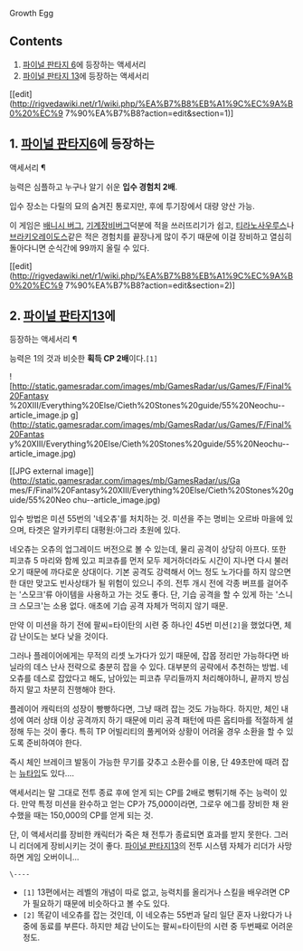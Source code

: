 Growth Egg

## Contents

    

1. [파이널 판타지 6](%ED%8C%8C%EC%9D%B4%EB%84%90%20%ED%8C%90%ED%83%80%EC%A7%80%206.md)에 등장하는 액세서리 
2. [파이널 판타지 13](%ED%8C%8C%EC%9D%B4%EB%84%90%20%ED%8C%90%ED%83%80%EC%A7%80%2013.md)에 등장하는 액세서리 

[[edit](http://rigvedawiki.net/r1/wiki.php/%EA%B7%B8%EB%A1%9C%EC%9A%B0%20%EC%9
7%90%EA%B7%B8?action=edit&section=1)]

## 1. [파이널 판타지6](%ED%8C%8C%EC%9D%B4%EB%84%90%20%ED%8C%90%ED%83%80%EC%A7%80%206.md)에 등장하는
액세서리 ¶

능력은 심플하고 누구나 알기 쉬운 **입수 경험치 2배**.

  

입수 장소는 다릴의 묘의 숨겨진 통로지만, 후에 투기장에서 대량 양산 가능.

  

이 게임은 [배니시 버그](%EB%B0%B0%EB%8B%88%EC%8B%9C%20%EB%B2%84%EA%B7%B8.md), [기계장비버그](%EA%B8%B0%EA%B3%84%EC%9E%A5%EB%B9%84%20%EB%B2%84%EA%B7%B8.md)덕분에 적을
쓰러뜨리기가 쉽고, [티라노사우루스](%ED%8B%B0%EB%9D%BC%EB%85%B8%EC%82%AC%EC%9A%B0%EB%A3%A8%EC%8A%A4.md)나 [브라키오레이도스](%EB%B8%8C%EB%9D%BC%ED%82%A4%EC%98%A4%EB%A0%88%EC%9D%B4%EB%8F%84%EC%8A%A4.md)같은 적은 경험치를 끝장나게 많이 주기 때문에 이걸 장비하고 열심히 돌아다니면 순식간에
99까지 올릴 수 있다.

  

[[edit](http://rigvedawiki.net/r1/wiki.php/%EA%B7%B8%EB%A1%9C%EC%9A%B0%20%EC%9
7%90%EA%B7%B8?action=edit&section=2)]

## 2. [파이널 판타지13](%ED%8C%8C%EC%9D%B4%EB%84%90%20%ED%8C%90%ED%83%80%EC%A7%80%2013.md)에
등장하는 액세서리 ¶

능력은 1의 것과 비슷한 **획득 CP 2배**이다.`[1]`

  

![http://static.gamesradar.com/images/mb/GamesRadar/us/Games/F/Final%20Fantasy
%20XIII/Everything%20Else/Cieth%20Stones%20guide/55%20Neochu--article_image.jp
g](http://static.gamesradar.com/images/mb/GamesRadar/us/Games/F/Final%20Fantas
y%20XIII/Everything%20Else/Cieth%20Stones%20guide/55%20Neochu--
article_image.jpg)

[[JPG external image]](http://static.gamesradar.com/images/mb/GamesRadar/us/Ga
mes/F/Final%20Fantasy%20XIII/Everything%20Else/Cieth%20Stones%20guide/55%20Neo
chu--article_image.jpg)

  
입수 방법은 미션 55번의 '네오츄'를 처치하는 것. 미션을 주는 명비는 오르바 마을에 있으며, 타겟은 알카키루티 대평원:아그라 초원에
있다.

  

네오츄는 오츄의 업그레이드 버전으로 볼 수 있는데, 물리 공격이 상당히 아프다. 또한 피코츄 5 마리와 함께 있고 피코츄를 먼저 모두
제거하더라도 시간이 지나면 다시 불러오기 때문에 까다로운 상대이다. 기본 공격도 강력해서 어느 정도 노가다를 하지 않으면 한 대만 맞고도
빈사상태가 될 위험이 있으니 주의. 전투 개시 전에 각종 버프를 걸어주는 '스모크'류 아이템을 사용하고 가는 것도 좋다. 단, 기습 공격을
할 수 있게 하는 '스니크 스모크'는 소용 없다. 애초에 기습 공격 자체가 먹히지 않기 때문.

  

만약 이 미션을 하기 전에 팔씨=타이탄의 시련 중 하나인 45번 미션`[2]`을 했었다면, 체감 난이도는 보다 낮을 것이다.

  
  

  

그러나 플레이어에게는 무적의 리셋 노가다가 있기 때문에, 잡몹 정리만 가능하다면 바닐라의 데스 난사 전략으로 충분히 잡을 수 있다. 대부분의
공략에서 추천하는 방법. 네오츄를 데스로 잡았다고 해도, 남아있는 피코츄 무리들까지 처리해야하니, 끝까지 방심하지 말고 차분히 진행해야
한다.

  
  

  

플레이어 캐릭터의 성장이 빵빵하다면, 그냥 때려 잡는 것도 가능하다. 하지만, 체인 내성에 여러 상태 이상 공격까지 하기 때문에 미리 공격
패턴에 따른 옵티마를 적절하게 설정해 두는 것이 좋다. 특히 TP 어빌리티의 풀케어와 상황이 어려울 경우 소환을 할 수 있도록 준비하여야
한다.

  
  

  

즉시 체인 브레이크 발동이 가능한 무기를 갖추고 소환수를 이용, 단 49초만에 때려 잡는
[뉴타입](%EB%89%B4%ED%83%80%EC%9E%85.md)도 있다....

  

액세서리는 말 그대로 전투 종료 후에 얻게 되는 CP를 2배로 뻥튀기해 주는 능력이 있다. 만약 특정 미션을 완수하고 얻는 CP가
75,000이라면, 그로우 에그를 장비한 채 완수했을 때는 150,000의 CP를 얻게 되는 것.

  

단, 이 액세서리를 장비한 캐릭터가 죽은 채 전투가 종료되면 효과를 받지 못한다. 그러니 리더에게 장비시키는 것이 좋다. [파이널 판타지13](%ED%8C%8C%EC%9D%B4%EB%84%90%20%ED%8C%90%ED%83%80%EC%A7%80%2013.md)의 전투
시스템 자체가 리더가 사망하면 게임 오버이니...

  

`\----`

  * `[1]` 13편에서는 레벨의 개념이 따로 없고, 능력치를 올리거나 스킬을 배우려면 CP가 필요하기 때문에 비슷하다고 볼 수도 있다.
  * `[2]` 똑같이 네오츄를 잡는 것인데, 이 네오츄는 55번과 달리 일단 혼자 나왔다가 나중에 동료를 부른다. 하지만 체감 난이도는 팔씨=타이탄의 시련 중 두번째로 어려운 정도.

